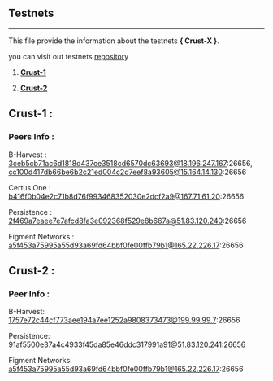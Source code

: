 
## Testnets
---
This file provide the information about the testnets **{ Crust-X }**.

you can visit out testnets [repository](https://github.com/persistenceOne/genesisTransactions/)


1.   **[Crust-1](#crust-1)**

2. **[Crust-2](#crust-2)**


##  Crust-1 :


### Peers Info :

B-Harvest :
 3ceb5cb71ac6d1818d437ce3518cd6570dc63693@18.196.247.167:26656,
cc100d417db66be6b2c21ed004c2d7eef8a93605@15.164.14.130:26656

Certus One : b416f0b04e2c71b8d76f993468352030e2dcf2a9@167.71.61.20:26656

Persistence : 2f469a7eaee7e7afcd8fa3e092368f529e8b667a@51.83.120.240:26656

Figment Networks : a5f453a75995a55d93a69fd64bbf0fe00ffb79b1@165.22.226.17:26656


## Crust-2 : 

### Peer Info :

B-Harvest: 1757e72c44cf773aee194a7ee1252a9808373473@199.99.99.7:26656

Persistence: 91af5500e37a4c4933f45da85e46ddc317991a91@51.83.120.241:26656

Figment Networks: a5f453a75995a55d93a69fd64bbf0fe00ffb79b1@165.22.226.17:26656
